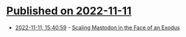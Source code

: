 # [Published on 2022-11-11](index.md)

* [2022-11-11, 15:40:59](https://news.ycombinator.com/item?id=33562163) - [Scaling Mastodon in the Face of an Exodus](https://nora.codes/post/scaling-mastodon-in-the-face-of-an-exodus/)
